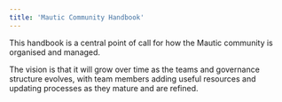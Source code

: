 ```yaml
---
title: 'Mautic Community Handbook'
---
```


This handbook is a central point of call for how the Mautic community is organised and managed.

The vision is that it will grow over time as the teams and governance structure evolves, with team members adding useful resources and updating processes as they mature and are refined.